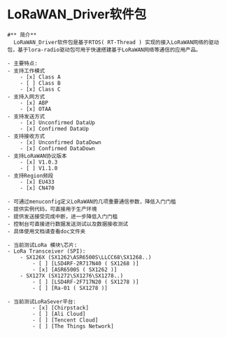 # LoRaWAN_Driver软件包
	#** 简介**
	  LoRaWAN_Driver软件包是基于RTOS( RT-Thread ) 实现的接入LoRaWAN网络的驱动包，基于lora-radio驱动包可用于快速搭建基于LoRaWAN网络等通信的应用产品。

	- 主要特点:
	- 支持工作模式
		- [x] Class A
		- [ ] Class B
		- [x] Class C
	- 支持入网方式
		- [x] ABP
		- [x] OTAA
	- 支持发送方式
		- [x] Unconfirmed DataUp
		- [x] Confirmed DataUp
	- 支持接收方式
		- [x] Unconfirmed DataDown
		- [x] Confirmed DataDown
	- 支持LoRaWAN协议版本
		- [x] V1.0.3
		- [ ] V1.1.0
	- 支持Region频段
		- [x] EU433
		- [x] CN470

	- 可通过menuconfig定义LoRaWAN的几项重要通信参数，降低入门门槛
	- 提供实例代码，可直接用于生产环境
	- 提供发送接受完成中断，进一步降低入门门槛
	- 控制台可直接进行数据发送测试以及数据接收测试
	- 具体使用文档请查看doc文件夹

	- 当前测试LoRa 模块\芯片:
	- LoRa Transceiver (SPI):
		- SX126X (SX1262\ASR6500S\LLCC68\SX1268..)
			- [ ] [LSD4RF-2R717N40 ( SX1268 )]
			- [x] [ASR6500S ( SX1262 )]
		- SX127X (SX1272\SX1276\SX1278..)
			- [ ] [LSD4RF-2F717N20 ( SX1278 )]
			- [ ] [Ra-01 ( SX1278 )]

	- 当前测试LoRaSever平台:
			- [x] [Chirpstack]
			- [ ] [Ali Cloud]
			- [ ] [Tencent Cloud]
			- [ ] [The Things Network]
